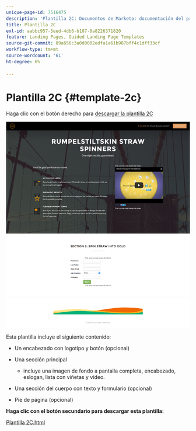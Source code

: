 ```yaml
---
unique-page-id: 7516475
description: 'Plantilla 2C: Documentos de Marketo: documentación del producto'
title: Plantilla 2C
exl-id: aabbc957-5eed-4db6-b107-0a8226371820
feature: Landing Pages, Guided Landing Page Templates
source-git-commit: 09a656c3a0d0002edfa1a61b987bff4c1dff33cf
workflow-type: tm+mt
source-wordcount: '61'
ht-degree: 6%

---
```


# Plantilla 2C {#template-2c}

Haga clic con el botón derecho para [descargar la plantilla 2C](https://experienceleague.adobe.com/landing/marketo/lp-templates/template-2c.html?lang=es)

![](assets/image2015-6-4-9-3a31-3a46.png)

Esta plantilla incluye el siguiente contenido:

* Un encabezado con logotipo y botón (opcional)
* Una sección principal

   * incluye una imagen de fondo a pantalla completa, encabezado, eslogan, lista con viñetas y vídeo.

* Una sección del cuerpo con texto y formulario (opcional)
* Pie de página (opcional)

**Haga clic con el botón secundario para descargar esta plantilla:**

[Plantilla 2C.html](https://experienceleague.adobe.com/landing/marketo/lp-templates/template-2c.html?lang=es)
